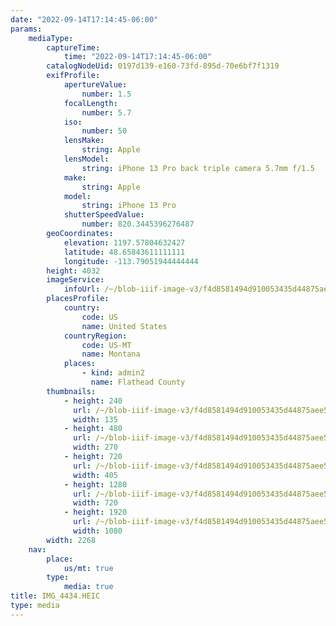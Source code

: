 ```yaml
---
date: "2022-09-14T17:14:45-06:00"
params:
    mediaType:
        captureTime:
            time: "2022-09-14T17:14:45-06:00"
        catalogNodeUid: 0197d139-e160-73fd-895d-70e6bf7f1319
        exifProfile:
            apertureValue:
                number: 1.5
            focalLength:
                number: 5.7
            iso:
                number: 50
            lensMake:
                string: Apple
            lensModel:
                string: iPhone 13 Pro back triple camera 5.7mm f/1.5
            make:
                string: Apple
            model:
                string: iPhone 13 Pro
            shutterSpeedValue:
                number: 820.3445396276487
        geoCoordinates:
            elevation: 1197.57804632427
            latitude: 48.65843611111111
            longitude: -113.79051944444444
        height: 4032
        imageService:
            infoUrl: /~/blob-iiif-image-v3/f4d8581494d910053435d44875aee5fabf38490790b0902406f55e1190d87950/info.json
        placesProfile:
            country:
                code: US
                name: United States
            countryRegion:
                code: US-MT
                name: Montana
            places:
                - kind: admin2
                  name: Flathead County
        thumbnails:
            - height: 240
              url: /~/blob-iiif-image-v3/f4d8581494d910053435d44875aee5fabf38490790b0902406f55e1190d87950/full/135%2C240/0/default.jpg
              width: 135
            - height: 480
              url: /~/blob-iiif-image-v3/f4d8581494d910053435d44875aee5fabf38490790b0902406f55e1190d87950/full/270%2C480/0/default.jpg
              width: 270
            - height: 720
              url: /~/blob-iiif-image-v3/f4d8581494d910053435d44875aee5fabf38490790b0902406f55e1190d87950/full/405%2C720/0/default.jpg
              width: 405
            - height: 1280
              url: /~/blob-iiif-image-v3/f4d8581494d910053435d44875aee5fabf38490790b0902406f55e1190d87950/full/720%2C1280/0/default.jpg
              width: 720
            - height: 1920
              url: /~/blob-iiif-image-v3/f4d8581494d910053435d44875aee5fabf38490790b0902406f55e1190d87950/full/1080%2C1920/0/default.jpg
              width: 1080
        width: 2268
    nav:
        place:
            us/mt: true
        type:
            media: true
title: IMG_4434.HEIC
type: media
---
```

